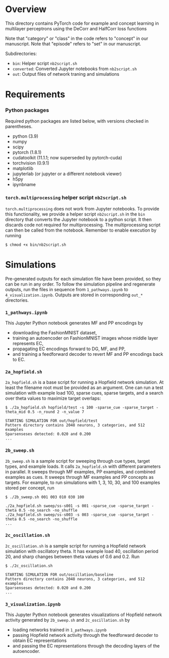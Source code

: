 # Overview

This directory contains PyTorch code for example and concept learning in multilayer perceptrons using the DeCorr and HalfCorr loss functions

Note that "category" or "class" in the code refers to "concept" in our manuscript. Note that "episode" refers to "set" in our manuscript.

Subdirectories:
- `bin`: Helper script `nb2script.sh`
- `converted`: Converted Jupyter notebooks from `nb2script.sh`
- `out`: Output files of network traning and simulations


# Requirements

### Python packages

Required python packages are listed below, with versions checked in parentheses.
- python (3.9)
- numpy
- scipy
- pytorch (1.8.1)
- cudatoolkit (11.1.1; now superseded by pytorch-cuda)
- torchvision (0.9.1)
- matplotlib
- jupyterlab (or jupyter or a different notebook viewer)
- h5py
- ipynbname

### `torch.multiprocessing` helper script `nb2script.sh`

`torch.multiprocessing` does not work from Jupyter notebooks. To provide this functionality, we provide a helper script `nb2script.sh` in the `bin` directory that converts the Jupyter notebook to a python script. It then discards code not required for multiprocessing. The multiprocessing script can then be called from the notebook. Remember to enable execution by running
```console
$ chmod +x bin/nb2script.sh
```



# Simulations

Pre-generated outputs for each simulation file have been provided, so they can be run in any order. To follow the simulation pipeline and regenerate outputs, run the files in sequence from `1_pathways.ipynb` to `4_visualization.ipynb`. Outputs are stored in corresponding `out_*` directories.


### `1_pathways.ipynb`

This Jupyter Python notebook generates MF and PP encodings by
- downloading the FashionMNIST dataset,
- training an autoencoder on FashionMNIST images whose middle layer represents EC,
- propagating EC encodings forward to DG, MF, and PP,
- and training a feedforward decoder to revert MF and PP encodings back to EC.

### `2a_hopfield.sh`

`2a_hopfield.sh` is a base script for running a Hopfield network simulation. At least the filename root must be provided as an argument. One can run a test simulation with example load 100, sparse cues, sparse targets, and a search over theta values to maximize target overlaps:
```
$ ./2a_hopfield.sh hopfield/test -s 100 -sparse_cue -sparse_target -theta_mid 0.5 -n_round 2 -n_value 7

STARTING SIMULATION FOR out/hopfield/test
Pattern directory contains 2048 neurons, 3 categories, and 512 examples
Sparsenseses detected: 0.020 and 0.200
...

```


### `2b_sweep.sh`

`2b_sweep.sh` is a sample script for sweeping through cue types, target types, and example loads. It calls `2a_hopfield.sh` with different parameters in parallel. It sweeps through MF examples, PP examples, and combined examples as cues. It sweeps through MF examples and PP concepts as targets. For example, to run simulations with 1, 3, 10, 30, and 100 examples stored per concept, run
```
$ ./2b_sweep.sh 001 003 010 030 100

./2a_hopfield.sh sweep/ss-s001 -s 001 -sparse_cue -sparse_target -theta 0.5 -no_search -no_shuffle
./2a_hopfield.sh sweep/ss-s003 -s 003 -sparse_cue -sparse_target -theta 0.5 -no_search -no_shuffle
...

```


### `2c_oscillation.sh`

`2c_oscillation.sh` is a sample script for running a Hopfield network simulation with oscillatory theta. It has example load 40, oscillation period 20, and sharp changes between theta values of 0.6 and 0.2. Run
```
$ ./2c_oscillation.sh

STARTING SIMULATION FOR out/oscillation/baseline
Pattern directory contains 2048 neurons, 3 categories, and 512 examples
Sparsenseses detected: 0.020 and 0.200
...

```


### `3_visualization.ipynb`

This Jupyter Python notebook generates visualizations of Hopfield network activity generated by `2b_sweep.sh` and `2c_oscillation.sh` by
- loading networks trained in `1_pathways.ipynb`
- passing Hopfield network activity through the feedforward decoder to obtain EC representations
- and passing the EC representations through the decoding layers of the autoencoder.
